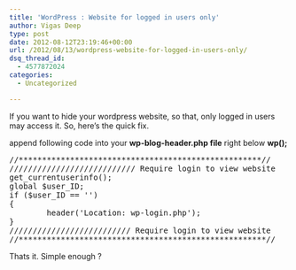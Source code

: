 ```yaml
---
title: 'WordPress : Website for logged in users only'
author: Vigas Deep
type: post
date: 2012-08-12T23:19:46+00:00
url: /2012/08/13/wordpress-website-for-logged-in-users-only/
dsq_thread_id:
  - 4577872024
categories:
  - Uncategorized

---
```

If you want to hide your wordpress website, so that, only logged in users may access it. So, here&#8217;s the quick fix.

append following code into your **wp-blog-header.php file** right below **wp();** 

<pre>//****************************************************//        
/////////////////////////// Require login to view website
get_currentuserinfo();
global $user_ID;
if ($user_ID == '')
{
        header('Location: wp-login.php');
}
////////////////////////// Require login to view website
//*****************************************************//
</pre>

Thats it. Simple enough ?